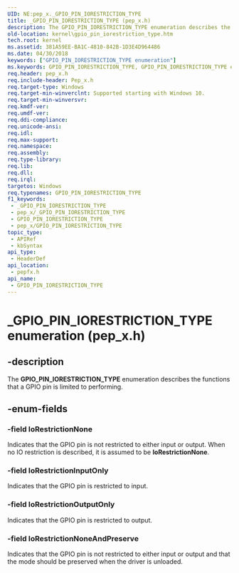 ```yaml
---
UID: NE:pep_x._GPIO_PIN_IORESTRICTION_TYPE
title: _GPIO_PIN_IORESTRICTION_TYPE (pep_x.h)
description: The GPIO_PIN_IORESTRICTION_TYPE enumeration describes the functions that a GPIO pin is limited to performing.
old-location: kernel\gpio_pin_iorestriction_type.htm
tech.root: kernel
ms.assetid: 381A59EE-BA1C-4810-842B-1D3E4D964486
ms.date: 04/30/2018
keywords: ["GPIO_PIN_IORESTRICTION_TYPE enumeration"]
ms.keywords: GPIO_PIN_IORESTRICTION_TYPE, GPIO_PIN_IORESTRICTION_TYPE enumeration [Kernel-Mode Driver Architecture], IoRestrictionInputOnly, IoRestrictionNone, IoRestrictionNoneAndPreserve, IoRestrictionOutputOnly, _GPIO_PIN_IORESTRICTION_TYPE, kernel.gpio_pin_iorestriction_type, pepfx/GPIO_PIN_IORESTRICTION_TYPE, pepfx/IoRestrictionInputOnly, pepfx/IoRestrictionNone, pepfx/IoRestrictionNoneAndPreserve, pepfx/IoRestrictionOutputOnly
req.header: pep_x.h
req.include-header: Pep_x.h
req.target-type: Windows
req.target-min-winverclnt: Supported starting with Windows 10.
req.target-min-winversvr: 
req.kmdf-ver: 
req.umdf-ver: 
req.ddi-compliance: 
req.unicode-ansi: 
req.idl: 
req.max-support: 
req.namespace: 
req.assembly: 
req.type-library: 
req.lib: 
req.dll: 
req.irql: 
targetos: Windows
req.typenames: GPIO_PIN_IORESTRICTION_TYPE
f1_keywords:
 - _GPIO_PIN_IORESTRICTION_TYPE
 - pep_x/_GPIO_PIN_IORESTRICTION_TYPE
 - GPIO_PIN_IORESTRICTION_TYPE
 - pep_x/GPIO_PIN_IORESTRICTION_TYPE
topic_type:
 - APIRef
 - kbSyntax
api_type:
 - HeaderDef
api_location:
 - pepfx.h
api_name:
 - GPIO_PIN_IORESTRICTION_TYPE
---
```


# _GPIO_PIN_IORESTRICTION_TYPE enumeration (pep_x.h)


## -description

The <b>GPIO_PIN_IORESTRICTION_TYPE</b> enumeration describes the functions that a GPIO pin is limited to performing.

## -enum-fields

### -field IoRestrictionNone

Indicates that the GPIO pin is not restricted to either input or output. When no IO restriction is described, it is assumed to be <b>IoRestrictionNone</b>.

### -field IoRestrictionInputOnly

Indicates that the GPIO pin is restricted to input.

### -field IoRestrictionOutputOnly

Indicates that the GPIO pin is restricted to output.

### -field IoRestrictionNoneAndPreserve

Indicates that the GPIO pin is not restricted to either input or output and that the mode should be preserved when the driver is unloaded.

